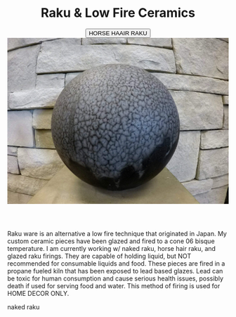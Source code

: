 <html>
<title>E.Y.E Ceramics</title>
<body>
	<header> 
	<h1>Raku & Low Fire Ceramics</h1>
	<button> HORSE HAAIR RAKU</button>
	
<img src="Blue.jpg">
</header>
<p>Raku ware is an alternative a low fire technique that originated in Japan. My custom ceramic pieces have been glazed and fired to a cone 06 bisque temperature. I am currently working w/ naked raku, horse hair raku, and glazed raku firings. They are capable of holding liquid, but NOT recommended for consumable liquids and food. These pieces are fired in a propane fueled kiln that has been exposed to lead based glazes. Lead can be toxic for human consumption and cause serious health issues, possibly death if used for serving food and water. This method of firing is used for HOME DECOR ONLY. </p>
<h>naked raku</h>
</body>
</html>		
